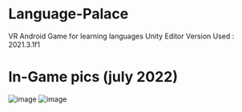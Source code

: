 # Language-Palace
VR Android Game for learning languages
Unity Editor Version Used : 2021.3.1f1

# In-Game pics (july 2022)
![image](https://user-images.githubusercontent.com/38284394/178810527-79df6137-f016-4404-8a42-79efdb6f934e.png)
![image](https://user-images.githubusercontent.com/38284394/178810571-09f5142c-9c1a-4da3-a241-d0dcbfdef1cc.png)




